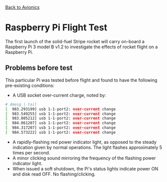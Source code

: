 [Back to Avionics](https://und-arc.github.io/research/avionics.index.html)

# Raspberry Pi Flight Test

The first launch of the solid-fuel Stripe rocket will carry on-board a
Raspberry Pi 3 model B v1.2 to investigate the effects of rocket flight on
a Raspberry Pi.

## Problems before test

This particular Pi was tested before flight and found to have the following
pre-existing conditions:

- A USB socket over-current charge, noted by:
```bash
# dmesg | tail
[  983.293199] usb 1-1-port2: over-current change
[  983.549255] usb 1-1-port2: over-current change
[  983.805212] usb 1-1-port2: over-current change
[  984.061207] usb 1-1-port2: over-current change
[  984.317207] usb 1-1-port2: over-current change
[  984.573222] usb 1-1-port2: over-current change
```
- A rapidly-flashing red power indicator light, as opposed to the steady indication given by normal operations.  The light flashes approximately 5 times per second.
- A minor clicking sound mirroring the frequency of the flashing power indicator light.
- When issued a soft shutdown, the Pi's status lights indicate power ON and disk read OFF.  No flashing/clicking.
